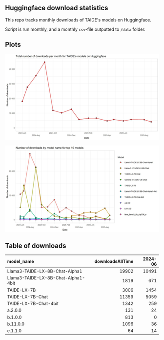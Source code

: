 ## Huggingface download statistics

This repo tracks monthly downloads of TAIDE's models on Huggingface.

Script is run monthly, and a monthly `csv`-file outputted to `/data` folder.

## Plots

!["Total downloads of KB:s models on Huggingface."](https://github.com/nctu6/huggingface_stats/blob/main/plots/downloads_total.jpg)

!["Huggingface downloads by model plot."](https://github.com/nctu6/huggingface_stats/blob/main/plots/downloads_by_model.jpg)

## Table of downloads
|model_name                          | downloadsAllTime| 2024-06|
|:-----------------------------------|----------------:|-------:|
|Llama3-TAIDE-LX-8B-Chat-Alpha1      |            19902|   10491|
|Llama3-TAIDE-LX-8B-Chat-Alpha1-4bit |             1819|     671|
|TAIDE-LX-7B                         |             3006|    1454|
|TAIDE-LX-7B-Chat                    |            11359|    5059|
|TAIDE-LX-7B-Chat-4bit               |             1342|     259|
|a.2.0.0                             |              131|      24|
|b.1.0.0                             |              813|       0|
|b.11.0.0                            |             1096|      36|
|e.1.1.0                             |               64|      14|
